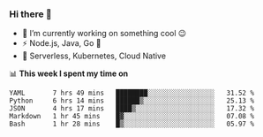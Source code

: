 ### Hi there 👋

<!--
**nodejh/nodejh** is a ✨ _special_ ✨ repository because its `README.md` (this file) appears on your GitHub profile.

Here are some ideas to get you started:

- 🔭 I’m currently working on ...
- 🌱 I’m currently learning ...
- 👯 I’m looking to collaborate on ...
- 🤔 I’m looking for help with ...
- 💬 Ask me about ...
- 📫 How to reach me: ...
- 😄 Pronouns: ...
- ⚡ Fun fact: ...
-->

- 🔭 I’m currently working on something cool :wink:
- ⚡ Node.js, Java, Go :thought_balloon:
- 🤖 Serverless, Kubernetes, Cloud Native

📊 **This week I spent my time on**

<!--START_SECTION:waka-->
```text
YAML       7 hrs 49 mins   ████████░░░░░░░░░░░░░░░░░   31.52 % 
Python     6 hrs 14 mins   ██████▒░░░░░░░░░░░░░░░░░░   25.13 % 
JSON       4 hrs 17 mins   ████▒░░░░░░░░░░░░░░░░░░░░   17.32 % 
Markdown   1 hr 45 mins    █▓░░░░░░░░░░░░░░░░░░░░░░░   07.08 % 
Bash       1 hr 28 mins    █▒░░░░░░░░░░░░░░░░░░░░░░░   05.97 % 
```
<!--END_SECTION:waka-->


<!--
:traffic_light: **Visitors**

![visitors](https://visitor-badge.glitch.me/badge?page_id=nodejh.nodejh)
-->
